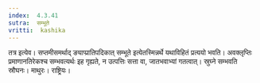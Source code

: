 ```yaml
---
index:  4.3.41
sutra:  सम्भूते
vritti:  kashika 
---
```


तत्र इत्येव। सप्तमीसमर्थाद् ङ्याप्प्रातिपदिकात् सम्भूते इत्येतस्मिन्नर्थे यथाविहितं प्रत्ययो भवति। अवक्लृप्तिः प्रमाणानतिरेकश्च सम्भवत्यर्थः इह गृह्यते, न उत्पत्तिः सत्ता वा, जातभवाभ्यां गतत्वात्। स्रुघ्ने सम्भवति स्रौघनः। माथुरः। राष्ट्रियः।

